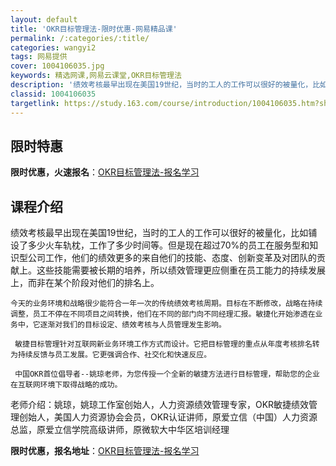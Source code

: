 ```yaml
---
layout: default
title: 'OKR目标管理法-限时优惠-网易精品课'
permalink: /:categories/:title/
categories: wangyi2
tags: 网易提供
cover: 1004106035.jpg
keywords: 精选网课,网易云课堂,OKR目标管理法
description: '绩效考核最早出现在美国19世纪，当时的工人的工作可以很好的被量化，比如铺设了多少火车轨枕，工作了多少时间等。但是现在超过'
classid: 1004106035
targetlink: https://study.163.com/course/introduction/1004106035.htm?share=1&shareId=1025206652&utm_campaign=share&utm_medium=iphoneShare&utm_source=&utm_u=1025206652
---
```


## 限时特惠

**限时优惠，火速报名**：[OKR目标管理法-报名学习](https://study.163.com/course/introduction/1004106035.htm?share=1&shareId=1025206652&utm_campaign=share&utm_medium=iphoneShare&utm_source=&utm_u=1025206652)

## 课程介绍

绩效考核最早出现在美国19世纪，当时的工人的工作可以很好的被量化，比如铺设了多少火车轨枕，工作了多少时间等。但是现在超过70%的员工在服务型和知识型公司工作，他们的绩效更多的来自他们的技能、态度、创新变革及对团队的贡献上。这些技能需要被长期的培养，所以绩效管理更应侧重在员工能力的持续发展上，而非在某个阶段对他们的排名上。

    今天的业务环境和战略很少能符合一年一次的传统绩效考核周期。目标在不断修改，战略在持续调整，员工不停在不同项目之间转换，他们在不同的部门向不同经理汇报。敏捷化开始渗透在业务中，它逐渐对我们的目标设定、绩效考核与人员管理发生影响。

     敏捷目标管理针对互联网新业务环境工作方式而设计。它把目标管理的重点从年度考核排名转为持续反馈与员工发展。它更强调合作、社交化和快速反应。

     中国OKR首位倡导者--姚琼老师，为您传授一个全新的敏捷方法进行目标管理，帮助您的企业在互联网环境下取得战略的成功。

老师介绍：姚琼，姚琼工作室创始人，人力资源绩效管理专家，OKR敏捷绩效管理创始人，美国人力资源协会会员，OKR认证讲师，原爱立信（中国）人力资源总监，原爱立信学院高级讲师，原微软大中华区培训经理

**限时优惠，报名地址**：[OKR目标管理法-报名学习](https://study.163.com/course/introduction/1004106035.htm?share=1&shareId=1025206652&utm_campaign=share&utm_medium=iphoneShare&utm_source=&utm_u=1025206652)

